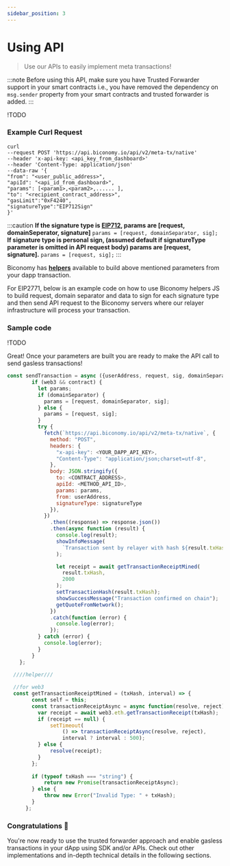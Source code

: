 ```yaml
---
sidebar_position: 3
---
```


# Using API

> Use our APIs to easily implement meta transactions!

:::note
Before using this API, make sure you have Trusted Forwarder support in your smart contracts i.e., you have removed the dependency on `msg.sender` property from your smart contracts and trusted forwarder is added.
:::

!TODO

### Example Curl Request

```node
curl 
--request POST 'https://api.biconomy.io/api/v2/meta-tx/native'  
--header 'x-api-key: <api_key_from_dashboard>'  
--header 'Content-Type: application/json'  
--data-raw '{ 
"from": "<user_public_address>",
"apiId": "<api_id_from_dashboard>", 
"params": [<param1>,<param2>,...... ],
"to": "<recipient_contract_address>",
"gasLimit":"0xF4240",
"signatureType":"EIP712Sign"
}'
```

:::caution
**If the signature type is [EIP712](https://eips.ethereum.org/EIPS/eip-712), params are [request, domainSeperator, signature]**
`params = [request, domainSeparator, sig];`
**If signature type is personal sign, (assumed default if signatureType parameter is omitted in API request body) params are [request, signature].**
`params = [request, sig];`
:::

Biconomy has **[helpers](https://github.com/bcnmy/biconomy-helpers)** available to build above mentioned parameters from your dapp transaction.

For EIP2771, below is an example code on how to use Biconomy helpers JS to build request, domain separator and data to sign for each signature type and then send API request to the Biconomy servers where our relayer infrastructure will process your transaction.

### Sample code

!TODO

Great! Once your parameters are built you are ready to make the API call to send gasless transactions!

```js
const sendTransaction = async ({userAddress, request, sig, domainSeparator, signatureType}) => {
        if (web3 && contract) {
          let params;
          if (domainSeparator) {
            params = [request, domainSeparator, sig];
          } else {
            params = [request, sig];
          }
          try {
            fetch(`https://api.biconomy.io/api/v2/meta-tx/native`, {
              method: "POST",
              headers: {
                "x-api-key": <YOUR_DAPP_API_KEY>,
                "Content-Type": "application/json;charset=utf-8",
              },
              body: JSON.stringify({
                to: <CONTRACT_ADDRESS>,
                apiId: <METHOD_API_ID>,
                params: params,
                from: userAddress,
                signatureType: signatureType
              }),
            })
              .then((response) => response.json())
              .then(async function (result) {
                console.log(result);
                showInfoMessage(
                  `Transaction sent by relayer with hash ${result.txHash}`
                );

                let receipt = await getTransactionReceiptMined(
                  result.txHash,
                  2000
                );
                setTransactionHash(result.txHash);
                showSuccessMessage("Transaction confirmed on chain");
                getQuoteFromNetwork();
              })
              .catch(function (error) {
                console.log(error);
              });
          } catch (error) {
            console.log(error);
          }
        }
    };
    
  ////helper///

  //for web3  
  const getTransactionReceiptMined = (txHash, interval) => {
        const self = this;
        const transactionReceiptAsync = async function(resolve, reject) {
          var receipt = await web3.eth.getTransactionReceipt(txHash);
          if (receipt == null) {
              setTimeout(
                  () => transactionReceiptAsync(resolve, reject),
                  interval ? interval : 500);
          } else {
              resolve(receipt);
          }
        };
    
        if (typeof txHash === "string") {
            return new Promise(transactionReceiptAsync);
        } else {
            throw new Error("Invalid Type: " + txHash);
        }
      };
```

### Congratulations 👏

You're now ready to use the trusted forwarder approach and enable gasless transactions in your dApp using SDK and/or APIs. Check out other implementations and in-depth technical details in the following sections.
